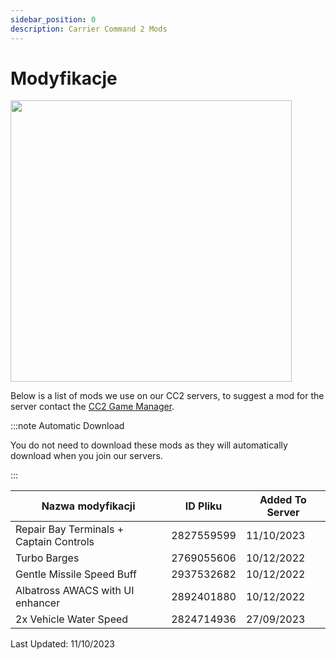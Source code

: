 ```yaml
---
sidebar_position: 0
description: Carrier Command 2 Mods
---
```


# Modyfikacje

<div class="flex-vcenter mb-1">
<img src="https://cdn.cloudflare.steamstatic.com/steam/apps/1489630/header_alt_assets_4.jpg" width="450px"/>
</div>

Below is a list of mods we use on our CC2 servers, to suggest a mod for the server contact the <a href="https://trickys.gg/staffteam">CC2 Game Manager</a>.

:::note Automatic Download

You do not need to download these mods as they will automatically download when you join our servers.

:::

| Nazwa modyfikacji                       | ID Pliku   | Added To Server |
| --------------------------------------- | ---------- | --------------- |
| Repair Bay Terminals + Captain Controls | 2827559599 | 11/10/2023      |
| Turbo Barges                            | 2769055606 | 10/12/2022      |
| Gentle Missile Speed Buff               | 2937532682 | 10/12/2022      |
| Albatross AWACS with UI enhancer        | 2892401880 | 10/12/2022      |
| 2x Vehicle Water Speed                  | 2824714936 | 27/09/2023      |

Last Updated: 11/10/2023